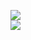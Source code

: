 [![](https://img.shields.io/badge/Made%20With-Github%20Spray-lightgrey.svg?style=for-the-badge&logo=github)](https://github.com/Annihil/github-spray#12153)  
[![](https://i.imgur.com/2DrTn0Z.gif)](https://github.com/Annihil/github-spray)